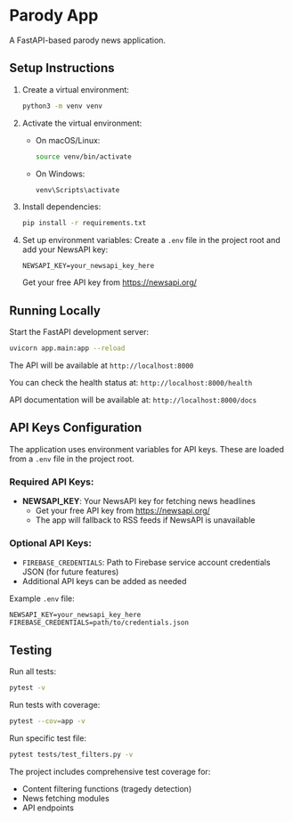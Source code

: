 # Parody App

A FastAPI-based parody news application.

## Setup Instructions

1. Create a virtual environment:
   ```bash
   python3 -m venv venv
   ```

2. Activate the virtual environment:
   - On macOS/Linux:
     ```bash
     source venv/bin/activate
     ```
   - On Windows:
     ```bash
     venv\Scripts\activate
     ```

3. Install dependencies:
   ```bash
   pip install -r requirements.txt
   ```

4. Set up environment variables:
   Create a `.env` file in the project root and add your NewsAPI key:
   ```
   NEWSAPI_KEY=your_newsapi_key_here
   ```
   
   Get your free API key from https://newsapi.org/

## Running Locally

Start the FastAPI development server:

```bash
uvicorn app.main:app --reload
```

The API will be available at `http://localhost:8000`

You can check the health status at: `http://localhost:8000/health`

API documentation will be available at: `http://localhost:8000/docs`

## API Keys Configuration

The application uses environment variables for API keys. These are loaded from a `.env` file in the project root.

### Required API Keys:

- **NEWSAPI_KEY**: Your NewsAPI key for fetching news headlines
  - Get your free API key from https://newsapi.org/
  - The app will fallback to RSS feeds if NewsAPI is unavailable

### Optional API Keys:

- `FIREBASE_CREDENTIALS`: Path to Firebase service account credentials JSON (for future features)
- Additional API keys can be added as needed

Example `.env` file:

```
NEWSAPI_KEY=your_newsapi_key_here
FIREBASE_CREDENTIALS=path/to/credentials.json
```

## Testing

Run all tests:
```bash
pytest -v
```

Run tests with coverage:
```bash
pytest --cov=app -v
```

Run specific test file:
```bash
pytest tests/test_filters.py -v
```

The project includes comprehensive test coverage for:
- Content filtering functions (tragedy detection)
- News fetching modules
- API endpoints